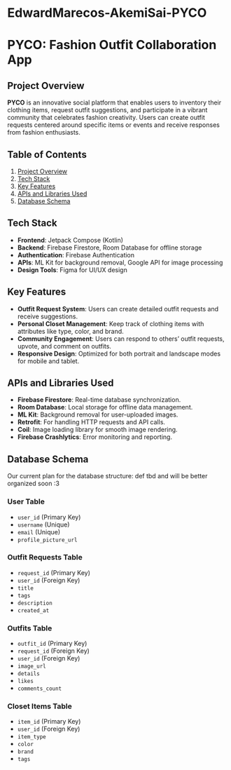 # EdwardMarecos-AkemiSai-PYCO

# PYCO: Fashion Outfit Collaboration App

## Project Overview
**PYCO** is an innovative social platform that enables users to inventory their clothing items, request outfit suggestions, and participate in a vibrant community that celebrates fashion creativity. Users can create outfit requests centered around specific items or events and receive responses from fashion enthusiasts.

## Table of Contents
1. [Project Overview](#project-overview)
2. [Tech Stack](#tech-stack)
3. [Key Features](#key-features)
4. [APIs and Libraries Used](#apis-and-libraries-used)
5. [Database Schema](#database-schema)

## Tech Stack
- **Frontend**: Jetpack Compose (Kotlin)
- **Backend**: Firebase Firestore, Room Database for offline storage
- **Authentication**: Firebase Authentication
- **APIs**: ML Kit for background removal, Google API for image processing
- **Design Tools**: Figma for UI/UX design

## Key Features
- **Outfit Request System**: Users can create detailed outfit requests and receive suggestions.
- **Personal Closet Management**: Keep track of clothing items with attributes like type, color, and brand.
- **Community Engagement**: Users can respond to others’ outfit requests, upvote, and comment on outfits.
- **Responsive Design**: Optimized for both portrait and landscape modes for mobile and tablet.

## APIs and Libraries Used
- **Firebase Firestore**: Real-time database synchronization.
- **Room Database**: Local storage for offline data management.
- **ML Kit**: Background removal for user-uploaded images.
- **Retrofit**: For handling HTTP requests and API calls.
- **Coil**: Image loading library for smooth image rendering.
- **Firebase Crashlytics**: Error monitoring and reporting.

## Database Schema
Our current plan for the database structure:
def tbd and will be better organized soon :3 

### User Table
- `user_id` (Primary Key)
- `username` (Unique)
- `email` (Unique)
- `profile_picture_url`

### Outfit Requests Table
- `request_id` (Primary Key)
- `user_id` (Foreign Key)
- `title`
- `tags`
- `description`
- `created_at`

### Outfits Table
- `outfit_id` (Primary Key)
- `request_id` (Foreign Key)
- `user_id` (Foreign Key)
- `image_url`
- `details`
- `likes`
- `comments_count`

### Closet Items Table
- `item_id` (Primary Key)
- `user_id` (Foreign Key)
- `item_type`
- `color`
- `brand`
- `tags`
